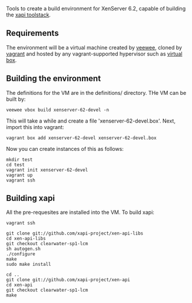 Tools to create a build environment for XenServer 6.2, capable of building
the [xapi toolstack](https://github.com/xapi-project/xen-api).

Requirements
------------

The environment will be a virtual machine created by
[veewee](https://github.com/jedi4ever/veewee),
cloned by [vagrant](http://www.vagrantup.com/)
and hosted by any vagrant-supported hypervisor
such as [virtual box](http://virtualbox.org/).

Building the environment
------------------------

The definitions for the VM are in the definitions/ directory. THe
VM can be built by:

```
veewee vbox build xenserver-62-devel -n
```

This will take a while and create a file 'xenserver-62-devel.box'.
Next, import this into vagrant:

```
vagrant box add xenserver-62-devel xenserver-62-devel.box 
```

Now you can create instances of this as follows:

```
mkdir test
cd test
vagrant init xenserver-62-devel
vagrant up
vagrant ssh
```

Building xapi
-------------

All the pre-requesites are installed into the VM. To build xapi:

```
vagrant ssh

git clone git://github.com/xapi-project/xen-api-libs
cd xen-api-libs
git checkout clearwater-sp1-lcm
sh autogen.sh
./configure
make
sudo make install

cd ..
git clone git://github.com/xapi-project/xen-api
cd xen-api
git checkout clearwater-sp1-lcm
make
```

